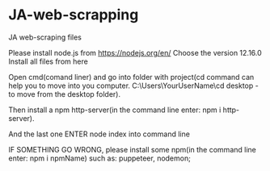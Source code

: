 # JA-web-scrapping
JA web-scraping files

Please install node.js from https://nodejs.org/en/ Choose the version 12.16.0
Install all files from here

Open cmd(comand liner) and go into folder with project(cd command can help you to move into you computer. C:\Users\YourUserName\cd desktop - to move from the desktop folder).

Then install a npm http-server(in the command line enter: npm i http-server).

And the last one ENTER node index into command line

IF SOMETHING GO WRONG, please install some npm(in the command line enter: npm i npmName) such as: puppeteer, nodemon; 
